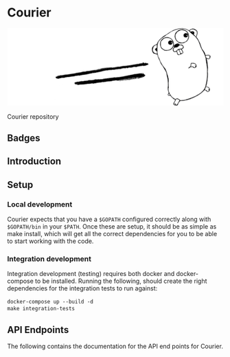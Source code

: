# Courier

![](assets/header.png)

Courier repository

## Badges

## Introduction

## Setup

### Local development

Courier expects that you have a `$GOPATH` configured correctly along with 
`$GOPATH/bin` in your `$PATH`. Once these are setup, it should be as simple as 
make install, which will get all the correct dependencies for you to be able to 
start working with the code.

### Integration development

Integration development (testing) requires both docker and docker-compose to be 
installed. Running the following, should create the right dependencies for the 
integration tests to run against:

```
docker-compose up --build -d
make integration-tests
```

## API Endpoints

The following contains the documentation for the API end points for Courier.
